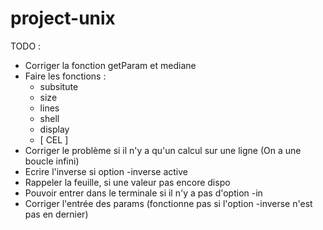 # project-unix

TODO :

- Corriger la fonction getParam et mediane
- Faire les fonctions :
  - subsitute
  - size
  - lines
  - shell
  - display
  - [ CEL ]
- Corriger le problème si il n'y a qu'un calcul sur une ligne (On a une boucle infini)
- Ecrire l'inverse si option -inverse active
- Rappeler la feuille, si une valeur pas encore dispo
- Pouvoir entrer dans le terminale si il n'y a pas d'option -in
- Corriger l'entrée des params (fonctionne pas si l'option -inverse n'est pas en dernier)

